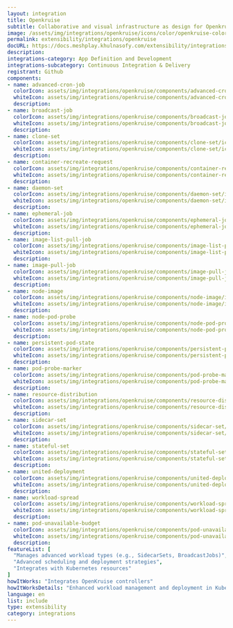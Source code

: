 ```yaml
---
layout: integration
title: Openkruise
subtitle: Collaborative and visual infrastructure as design for Openkruise
image: /assets/img/integrations/openkruise/icons/color/openkruise-color.svg
permalink: extensibility/integrations/openkruise
docURL: https://docs.meshplay.khulnasofy.com/extensibility/integrations/openkruise
description: 
integrations-category: App Definition and Development
integrations-subcategory: Continuous Integration & Delivery
registrant: Github
components: 
- name: advanced-cron-job
  colorIcon: assets/img/integrations/openkruise/components/advanced-cron-job/icons/color/advanced-cron-job-color.svg
  whiteIcon: assets/img/integrations/openkruise/components/advanced-cron-job/icons/white/advanced-cron-job-white.svg
  description: 
- name: broadcast-job
  colorIcon: assets/img/integrations/openkruise/components/broadcast-job/icons/color/broadcast-job-color.svg
  whiteIcon: assets/img/integrations/openkruise/components/broadcast-job/icons/white/broadcast-job-white.svg
  description: 
- name: clone-set
  colorIcon: assets/img/integrations/openkruise/components/clone-set/icons/color/clone-set-color.svg
  whiteIcon: assets/img/integrations/openkruise/components/clone-set/icons/white/clone-set-white.svg
  description: 
- name: container-recreate-request
  colorIcon: assets/img/integrations/openkruise/components/container-recreate-request/icons/color/container-recreate-request-color.svg
  whiteIcon: assets/img/integrations/openkruise/components/container-recreate-request/icons/white/container-recreate-request-white.svg
  description: 
- name: daemon-set
  colorIcon: assets/img/integrations/openkruise/components/daemon-set/icons/color/daemon-set-color.svg
  whiteIcon: assets/img/integrations/openkruise/components/daemon-set/icons/white/daemon-set-white.svg
  description: 
- name: ephemeral-job
  colorIcon: assets/img/integrations/openkruise/components/ephemeral-job/icons/color/ephemeral-job-color.svg
  whiteIcon: assets/img/integrations/openkruise/components/ephemeral-job/icons/white/ephemeral-job-white.svg
  description: 
- name: image-list-pull-job
  colorIcon: assets/img/integrations/openkruise/components/image-list-pull-job/icons/color/image-list-pull-job-color.svg
  whiteIcon: assets/img/integrations/openkruise/components/image-list-pull-job/icons/white/image-list-pull-job-white.svg
  description: 
- name: image-pull-job
  colorIcon: assets/img/integrations/openkruise/components/image-pull-job/icons/color/image-pull-job-color.svg
  whiteIcon: assets/img/integrations/openkruise/components/image-pull-job/icons/white/image-pull-job-white.svg
  description: 
- name: node-image
  colorIcon: assets/img/integrations/openkruise/components/node-image/icons/color/node-image-color.svg
  whiteIcon: assets/img/integrations/openkruise/components/node-image/icons/white/node-image-white.svg
  description: 
- name: node-pod-probe
  colorIcon: assets/img/integrations/openkruise/components/node-pod-probe/icons/color/node-pod-probe-color.svg
  whiteIcon: assets/img/integrations/openkruise/components/node-pod-probe/icons/white/node-pod-probe-white.svg
  description: 
- name: persistent-pod-state
  colorIcon: assets/img/integrations/openkruise/components/persistent-pod-state/icons/color/persistent-pod-state-color.svg
  whiteIcon: assets/img/integrations/openkruise/components/persistent-pod-state/icons/white/persistent-pod-state-white.svg
  description: 
- name: pod-probe-marker
  colorIcon: assets/img/integrations/openkruise/components/pod-probe-marker/icons/color/pod-probe-marker-color.svg
  whiteIcon: assets/img/integrations/openkruise/components/pod-probe-marker/icons/white/pod-probe-marker-white.svg
  description: 
- name: resource-distribution
  colorIcon: assets/img/integrations/openkruise/components/resource-distribution/icons/color/resource-distribution-color.svg
  whiteIcon: assets/img/integrations/openkruise/components/resource-distribution/icons/white/resource-distribution-white.svg
  description: 
- name: sidecar-set
  colorIcon: assets/img/integrations/openkruise/components/sidecar-set/icons/color/sidecar-set-color.svg
  whiteIcon: assets/img/integrations/openkruise/components/sidecar-set/icons/white/sidecar-set-white.svg
  description: 
- name: stateful-set
  colorIcon: assets/img/integrations/openkruise/components/stateful-set/icons/color/stateful-set-color.svg
  whiteIcon: assets/img/integrations/openkruise/components/stateful-set/icons/white/stateful-set-white.svg
  description: 
- name: united-deployment
  colorIcon: assets/img/integrations/openkruise/components/united-deployment/icons/color/united-deployment-color.svg
  whiteIcon: assets/img/integrations/openkruise/components/united-deployment/icons/white/united-deployment-white.svg
  description: 
- name: workload-spread
  colorIcon: assets/img/integrations/openkruise/components/workload-spread/icons/color/workload-spread-color.svg
  whiteIcon: assets/img/integrations/openkruise/components/workload-spread/icons/white/workload-spread-white.svg
  description: 
- name: pod-unavailable-budget
  colorIcon: assets/img/integrations/openkruise/components/pod-unavailable-budget/icons/color/pod-unavailable-budget-color.svg
  whiteIcon: assets/img/integrations/openkruise/components/pod-unavailable-budget/icons/white/pod-unavailable-budget-white.svg
  description: 
featureList: [
  "Manages advanced workload types (e.g., SidecarSets, BroadcastJobs)",
  "Advanced scheduling and deployment strategies",
  "Integrates with Kubernetes resources"
]
howItWorks: "Integrates OpenKruise controllers"
howItWorksDetails: "Enhanced workload management and deployment in Kubernetes"
language: en
list: include
type: extensibility
category: integrations
---
```

